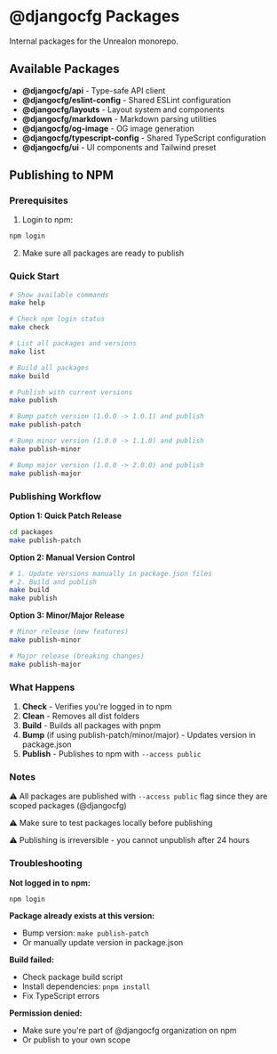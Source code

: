 # @djangocfg Packages

Internal packages for the Unrealon monorepo.

## Available Packages

- **@djangocfg/api** - Type-safe API client
- **@djangocfg/eslint-config** - Shared ESLint configuration
- **@djangocfg/layouts** - Layout system and components
- **@djangocfg/markdown** - Markdown parsing utilities
- **@djangocfg/og-image** - OG image generation
- **@djangocfg/typescript-config** - Shared TypeScript configuration
- **@djangocfg/ui** - UI components and Tailwind preset

## Publishing to NPM

### Prerequisites

1. Login to npm:
```bash
npm login
```

2. Make sure all packages are ready to publish

### Quick Start

```bash
# Show available commands
make help

# Check npm login status
make check

# List all packages and versions
make list

# Build all packages
make build

# Publish with current versions
make publish

# Bump patch version (1.0.0 -> 1.0.1) and publish
make publish-patch

# Bump minor version (1.0.0 -> 1.1.0) and publish
make publish-minor

# Bump major version (1.0.0 -> 2.0.0) and publish
make publish-major
```

### Publishing Workflow

**Option 1: Quick Patch Release**
```bash
cd packages
make publish-patch
```

**Option 2: Manual Version Control**
```bash
# 1. Update versions manually in package.json files
# 2. Build and publish
make build
make publish
```

**Option 3: Minor/Major Release**
```bash
# Minor release (new features)
make publish-minor

# Major release (breaking changes)
make publish-major
```

### What Happens

1. **Check** - Verifies you're logged in to npm
2. **Clean** - Removes all dist folders
3. **Build** - Builds all packages with pnpm
4. **Bump** (if using publish-patch/minor/major) - Updates version in package.json
5. **Publish** - Publishes to npm with `--access public`

### Notes

⚠️ All packages are published with `--access public` flag since they are scoped packages (@djangocfg)

⚠️ Make sure to test packages locally before publishing

⚠️ Publishing is irreversible - you cannot unpublish after 24 hours

### Troubleshooting

**Not logged in to npm:**
```bash
npm login
```

**Package already exists at this version:**
- Bump version: `make publish-patch`
- Or manually update version in package.json

**Build failed:**
- Check package build script
- Install dependencies: `pnpm install`
- Fix TypeScript errors

**Permission denied:**
- Make sure you're part of @djangocfg organization on npm
- Or publish to your own scope
